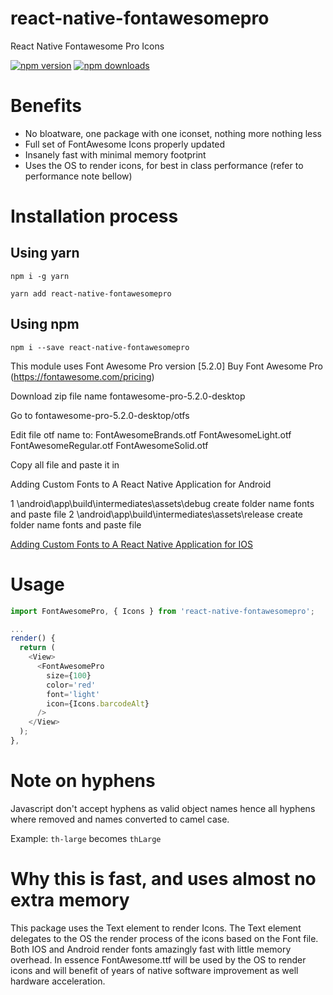 # react-native-fontawesomepro
React Native Fontawesome Pro Icons

[![npm version](https://img.shields.io/npm/v/react-native-fontawesome-pro.svg?style=flat-square)](https://www.npmjs.com/package/react-native-fontawesome-pro)
[![npm downloads](https://img.shields.io/npm/dm/react-native-fontawesome-pro.svg?style=flat-square)](https://www.npmjs.com/package/react-native-fontawesome-pro)

# Benefits
- No bloatware, one package with one iconset, nothing more nothing less
- Full set of FontAwesome Icons properly updated
- Insanely fast with minimal memory footprint
- Uses the OS to render icons, for best in class performance (refer to performance note bellow)

# Installation process

## Using yarn
`npm i -g yarn`

`yarn add react-native-fontawesomepro`

## Using npm
`npm i --save react-native-fontawesomepro`

This module uses Font Awesome Pro version [5.2.0]
Buy Font Awesome Pro (https://fontawesome.com/pricing)

Download zip file name fontawesome-pro-5.2.0-desktop

Go to fontawesome-pro-5.2.0-desktop/otfs

Edit file otf name to:
    FontAwesomeBrands.otf
    FontAwesomeLight.otf
    FontAwesomeRegular.otf
    FontAwesomeSolid.otf

Copy all file and paste it in

Adding Custom Fonts to A React Native Application for Android

1 \android\app\build\intermediates\assets\debug
    create folder name fonts and paste file
2 \android\app\build\intermediates\assets\release
    create folder name fonts and paste file

[Adding Custom Fonts to A React Native Application for IOS](https://medium.com/@dabit3/adding-custom-fonts-to-react-native-b266b41bff7f)

# Usage
```javascript
import FontAwesomePro, { Icons } from 'react-native-fontawesomepro';

...
render() {
  return (
    <View>
      <FontAwesomePro 
        size={100}
        color='red'
        font='light'
        icon={Icons.barcodeAlt}
      />
    </View>
  );
},
```
# Note on hyphens
Javascript don't accept hyphens as valid object names hence all hyphens where removed and
names converted to camel case.

Example: `th-large` becomes `thLarge`

# Why this is fast, and uses almost no extra memory
This package uses the Text element to render Icons. The Text element delegates
to the OS the render process of the icons based on the Font file.
Both IOS and Android render fonts amazingly fast with little memory overhead. In essence
FontAwesome.ttf will be used by the OS to render icons and will benefit of years
of native software improvement as well hardware acceleration.


